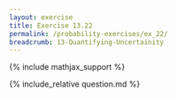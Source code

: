 ```yaml
---
layout: exercise
title: Exercise 13.22
permalink: /probability-exercises/ex_22/
breadcrumb: 13-Quantifying-Uncertainity
---
```


{% include mathjax_support %}

<div><i class="arrow-up loader" data-chapter="probability-exercises" data-exercise="ex_22" data-rating="0"></i></div>
{% include_relative question.md %}
